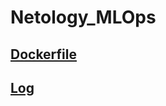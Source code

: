 # Netology_MLOps
## [Dockerfile]([https://github.com/RomanenkoAleksandr/Netology_MLOps/blob/main/Dockerfile](https://github.com/RomanenkoAleksandr/Netology_MLOps/blob/main/Docker%20%D0%B8%20%D0%BC%D0%B8%D0%BA%D1%80%D0%BE%D1%81%D0%B5%D1%80%D0%B2%D0%B8%D1%81%D0%BD%D0%B0%D1%8F%20%D0%B0%D1%80%D1%85%D0%B8%D1%82%D0%B5%D0%BA%D1%82%D1%83%D1%80%D0%B0/Dockerfile))

## [Log]([https://github.com/RomanenkoAleksandr/Netology_MLOps/blob/main/Logs.txt](https://github.com/RomanenkoAleksandr/Netology_MLOps/blob/main/Docker%20%D0%B8%20%D0%BC%D0%B8%D0%BA%D1%80%D0%BE%D1%81%D0%B5%D1%80%D0%B2%D0%B8%D1%81%D0%BD%D0%B0%D1%8F%20%D0%B0%D1%80%D1%85%D0%B8%D1%82%D0%B5%D0%BA%D1%82%D1%83%D1%80%D0%B0/Logs.txt))
